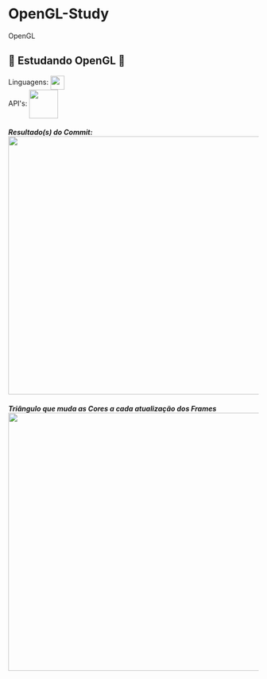 # OpenGL-Study
OpenGL
####
👾 Estudando OpenGL 👾
-------
Linguagens: <img src="https://upload.wikimedia.org/wikipedia/commons/thumb/1/18/ISO_C%2B%2B_Logo.svg/306px-ISO_C%2B%2B_Logo.svg.png" width="28px" align="center">
<br/>
API's: <img src="https://pics.freeicons.io/uploads/icons/png/6991391551551941714-512.png" width="58px" align="center"> 
####
***Resultado(s) do Commit:***
<br/>
<img src="https://cdn.discordapp.com/attachments/843628319975014423/847582933970845736/unknown.png" width="520px" align="center">
####
***Triângulo que muda as Cores a cada atualização dos Frames***
<br/>
<img src="https://cdn.discordapp.com/attachments/843628319975014423/847572418658828318/unknown.png" width="520px" align="center">
